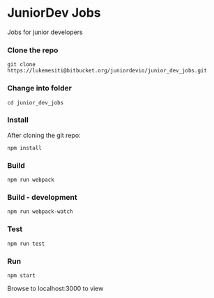 # JuniorDev Jobs

Jobs for junior developers

### Clone the repo

`git clone https://lukemesiti@bitbucket.org/juniordevio/junior_dev_jobs.git`

### Change into folder

`cd junior_dev_jobs`

### Install

After cloning the git repo:

`npm install`

### Build

`npm run webpack`

### Build - development

`npm run webpack-watch`

### Test 

`npm run test`

### Run

`npm start`

Browse to localhost:3000 to view
